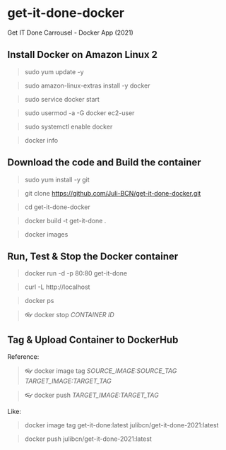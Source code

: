 # get-it-done-docker
Get IT Done Carrousel - Docker App (2021)

## Install Docker on Amazon Linux 2
> sudo yum update -y

> sudo amazon-linux-extras install -y docker

> sudo service docker start

> sudo usermod -a -G docker ec2-user

> sudo systemctl enable docker

> docker info



## Download the code and Build the container
> sudo yum install -y git

> git clone https://github.com/Juli-BCN/get-it-done-docker.git

> cd get-it-done-docker

> docker build -t get-it-done .

> docker images



## Run, Test & Stop the Docker container
> docker run -d -p 80:80 get-it-done

> curl -L http://localhost

> docker ps

> :eyeglasses: docker stop *CONTAINER ID*


## Tag & Upload Container to DockerHub
Reference:
> :eyeglasses: docker image tag *SOURCE_IMAGE:SOURCE_TAG* *TARGET_IMAGE:TARGET_TAG*

> :eyeglasses: docker push *TARGET_IMAGE:TARGET_TAG*

Like:
> docker image tag get-it-done:latest julibcn/get-it-done-2021:latest

> docker push julibcn/get-it-done-2021:latest